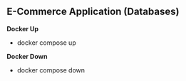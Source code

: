 ## E-Commerce Application (Databases)

**Docker Up**

- docker compose up

**Docker Down**

- docker compose down
